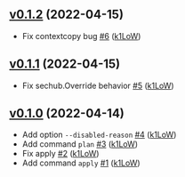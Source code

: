 ## [v0.1.2](https://github.com/pepabo/control-controls/compare/v0.1.1...v0.1.2) (2022-04-15)

* Fix contextcopy bug [#6](https://github.com/pepabo/control-controls/pull/6) ([k1LoW](https://github.com/k1LoW))

## [v0.1.1](https://github.com/pepabo/control-controls/compare/v0.1.0...v0.1.1) (2022-04-15)

* Fix sechub.Override behavior [#5](https://github.com/pepabo/control-controls/pull/5) ([k1LoW](https://github.com/k1LoW))

## [v0.1.0](https://github.com/pepabo/control-controls/compare/60006830255c...v0.1.0) (2022-04-14)

* Add option `--disabled-reason` [#4](https://github.com/pepabo/control-controls/pull/4) ([k1LoW](https://github.com/k1LoW))
* Add command `plan` [#3](https://github.com/pepabo/control-controls/pull/3) ([k1LoW](https://github.com/k1LoW))
* Fix apply [#2](https://github.com/pepabo/control-controls/pull/2) ([k1LoW](https://github.com/k1LoW))
* Add command `apply` [#1](https://github.com/pepabo/control-controls/pull/1) ([k1LoW](https://github.com/k1LoW))
